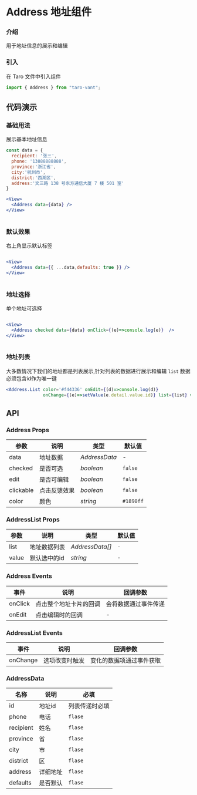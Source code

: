 # Address 地址组件

### 介绍

用于地址信息的展示和编辑

### 引入

在 Taro 文件中引入组件

```js
import { Address } from "taro-vant"; 
```

## 代码演示

### 基础用法

展示基本地址信息

```jsx
const data = {
  recipient: '张三',
  phone: '13888888888',
  province:'浙江省',
  city:'杭州市',
  district:'西湖区',
  address:'文三路 138 号东方通信大厦 7 楼 501 室'
}

<View>
  <Address data={data} />
</View>
 
```

### 默认效果

右上角显示默认标签

```jsx

<View>
  <Address data={{ ...data,defaults: true }} />
</View>
 
```

### 地址选择

单个地址可选择

```jsx

<View>
  <Address checked data={data} onClick={(e)=>console.log(e)}  />
</View>
 
```

### 地址列表

大多数情况下我们的地址都是列表展示,针对列表的数据进行展示和编辑 `list` 数据必须包含id作为唯一键

```jsx
<Address.List color='#f44336' onEdit={(d)=>console.log(d)}
              onChange={(e)=>setValue(e.detail.value.id)} list={list} value={value}/>
```

## API

### Address Props

|  参数  | 说明 | 类型 | 默认值 |
| --- | --- | --- | --- |
|  data  | 地址数据 | _AddressData_ | - |
|  checked  | 是否可选 | _boolean_ | `false`  |
|  edit  | 是否可编辑 | _boolean_ | `false` |
|  clickable  | 点击反馈效果 | _boolean_ | `false`  |
|  color  | 颜色 | _string_ | `#1890ff` |

### AddressList Props
|  参数  | 说明 | 类型 | 默认值 |
| --- | --- | --- | --- |
|  list  | 地址数据列表 | _AddressData[]_ | `-` |
|  value  | 默认选中的id | _string_ | `-` |

### Address Events

|  事件  | 说明 | 回调参数 |
| --- | --- | --- |
|  onClick  | 点击整个地址卡片的回调 | 会将数据通过事件传递 |
|  onEdit  | 点击编辑时的回调 | - |


### AddressList Events

|  事件  | 说明 | 回调参数 |
| --- | --- | --- |
|  onChange  | 选项改变时触发 | 变化的数据项通过事件获取 |


### AddressData

|  名称  | 说明 | 必填 |
| --- | --- | --- |
|  id  | 地址id | 列表传递时必填 |
|  phone  | 电话 | `flase` |
|  recipient  | 姓名 | `flase` |
|  province  | 省 | `flase` |
|  city  | 市 | `flase` |
|  district  | 区 | `flase` |
|  address  | 详细地址 | `flase` |
|  defaults  | 是否默认 | `flase` |
